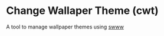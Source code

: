 # Change Wallaper Theme (cwt)
A tool to manage wallpaper themes using [swww](https://github.com/LGFae/swww)
